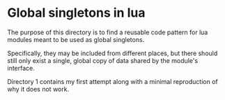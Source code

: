 # Global singletons in lua

The purpose of this directory is to find a reusable
code pattern for lua modules meant to be used as
global singletons.

Specifically, they may be included from different places,
but there should still only exist a single, global copy
of data shared by the module's interface.

Directory 1 contains my first attempt along with a
minimal reproduction of why it does not work.
